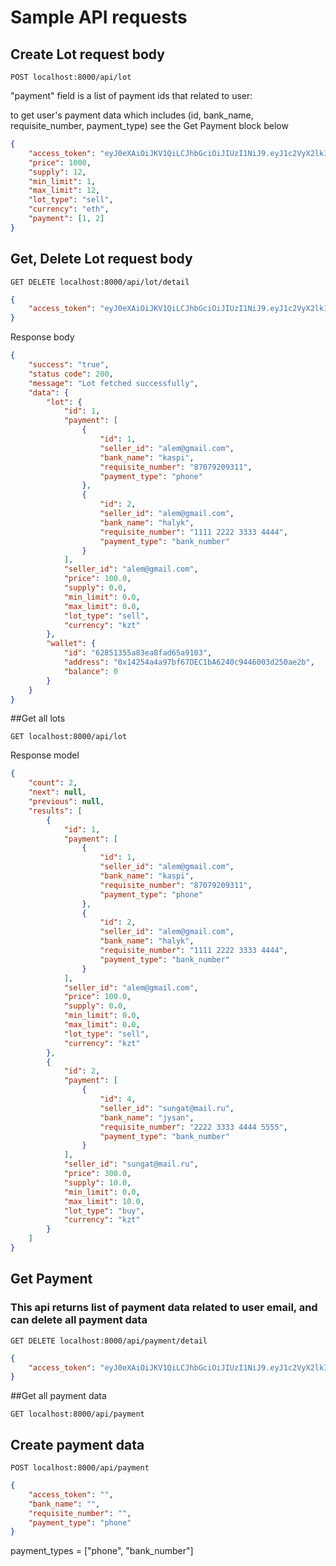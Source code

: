# Sample API requests

## Create Lot request body
```http request
POST localhost:8000/api/lot
```
"payment" field is a list of payment ids that related to user:

to get user's payment data which includes (id, bank_name, requisite_number, payment_type)
see the Get Payment block below

```json
{
    "access_token": "eyJ0eXAiOiJKV1QiLCJhbGciOiJIUzI1NiJ9.eyJ1c2VyX2lkIjoiYWxlbUBnbWFpbC5jb20iLCJleHBpcmVzIjoxNjUyODkyODU2LjM5NTA2NX0.6umWJmxIMLQJEfbhOkA9IT0RQKeWXq3vCVwH1Ka1Hx0",
    "price": 1000,
    "supply": 12,
    "min_limit": 1,
    "max_limit": 12,
    "lot_type": "sell",
    "currency": "eth",
    "payment": [1, 2]
}
```
## Get, Delete Lot request body
```http request
GET DELETE localhost:8000/api/lot/detail
```
```json
{
    "access_token": "eyJ0eXAiOiJKV1QiLCJhbGciOiJIUzI1NiJ9.eyJ1c2VyX2lkIjoiYWxlbUBnbWFpbC5jb20iLCJleHBpcmVzIjoxNjUyODkyODU2LjM5NTA2NX0.6umWJmxIMLQJEfbhOkA9IT0RQKeWXq3vCVwH1Ka1Hx0"
}
```

Response body
```json
{
    "success": "true",
    "status code": 200,
    "message": "Lot fetched successfully",
    "data": {
        "lot": {
            "id": 1,
            "payment": [
                {
                    "id": 1,
                    "seller_id": "alem@gmail.com",
                    "bank_name": "kaspi",
                    "requisite_number": "87079209311",
                    "payment_type": "phone"
                },
                {
                    "id": 2,
                    "seller_id": "alem@gmail.com",
                    "bank_name": "halyk",
                    "requisite_number": "1111 2222 3333 4444",
                    "payment_type": "bank_number"
                }
            ],
            "seller_id": "alem@gmail.com",
            "price": 100.0,
            "supply": 0.0,
            "min_limit": 0.0,
            "max_limit": 0.0,
            "lot_type": "sell",
            "currency": "kzt"
        },
        "wallet": {
            "id": "62851355a83ea8fad65a9103",
            "address": "0x14254a4a97bf67DEC1bA6240c9446003d250ae2b",
            "balance": 0
        }
    }
}
```

##Get all lots
```http request
GET localhost:8000/api/lot
```
Response model
```json
{
    "count": 2,
    "next": null,
    "previous": null,
    "results": [
        {
            "id": 1,
            "payment": [
                {
                    "id": 1,
                    "seller_id": "alem@gmail.com",
                    "bank_name": "kaspi",
                    "requisite_number": "87079209311",
                    "payment_type": "phone"
                },
                {
                    "id": 2,
                    "seller_id": "alem@gmail.com",
                    "bank_name": "halyk",
                    "requisite_number": "1111 2222 3333 4444",
                    "payment_type": "bank_number"
                }
            ],
            "seller_id": "alem@gmail.com",
            "price": 100.0,
            "supply": 0.0,
            "min_limit": 0.0,
            "max_limit": 0.0,
            "lot_type": "sell",
            "currency": "kzt"
        },
        {
            "id": 2,
            "payment": [
                {
                    "id": 4,
                    "seller_id": "sungat@mail.ru",
                    "bank_name": "jysan",
                    "requisite_number": "2222 3333 4444 5555",
                    "payment_type": "bank_number"
                }
            ],
            "seller_id": "sungat@mail.ru",
            "price": 300.0,
            "supply": 10.0,
            "min_limit": 0.0,
            "max_limit": 10.0,
            "lot_type": "buy",
            "currency": "kzt"
        }
    ]
}
```

## Get Payment
### This api returns list of payment data related to user email, and can delete all payment data
```http request
GET DELETE localhost:8000/api/payment/detail
```
```json
{
    "access_token": "eyJ0eXAiOiJKV1QiLCJhbGciOiJIUzI1NiJ9.eyJ1c2VyX2lkIjoiYWxlbUBnbWFpbC5jb20iLCJleHBpcmVzIjoxNjUyODkyODU2LjM5NTA2NX0.6umWJmxIMLQJEfbhOkA9IT0RQKeWXq3vCVwH1Ka1Hx0"
}
```

##Get all payment data
```http request
GET localhost:8000/api/payment
```

## Create payment data
```http request
POST localhost:8000/api/payment
```
```json
{
    "access_token": "",
    "bank_name": "",
    "requisite_number": "",
    "payment_type": "phone"
}
```
payment_types = ["phone", "bank_number"]
